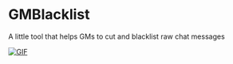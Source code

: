 # GMBlacklist

A little tool that helps GMs to cut and blacklist raw chat messages

[![GIF](https://thumbs.gfycat.com/SardonicYellowishLemming-size_restricted.gif)](https://gfycat.com/gifs/detail/SardonicYellowishLemming)
